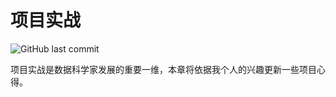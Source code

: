 # 项目实战

![GitHub last commit](https://img.shields.io/github/last-commit/luojunhui1/Book?label=JunShan%20Update&logo=Github)

项目实战是数据科学家发展的重要一维，本章将依据我个人的兴趣更新一些项目心得。